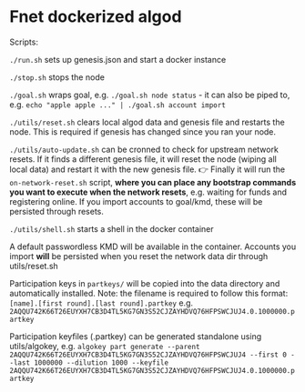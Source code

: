# Fnet dockerized algod

Scripts:

`./run.sh` sets up genesis.json and start a docker instance

`./stop.sh` stops the node

`./goal.sh` wraps goal, e.g. `./goal.sh node status` - it can also be piped to, e.g. `echo "apple apple ..." | ./goal.sh account import`

`./utils/reset.sh` clears local algod data and genesis file and restarts the node. This is required if genesis has changed since you ran your node.

`./utils/auto-update.sh` can be cronned to check for upstream network resets. If it finds a different genesis file, it will reset the node (wiping all local data) and restart it with the new genesis file. 👉 Finally it will run the `on-network-reset.sh` script, **where you can place any bootstrap commands you want to execute when the network resets**, e.g. waiting for funds and registering online. If you import accounts to goal/kmd, these will be persisted through resets.

`./utils/shell.sh` starts a shell in the docker container

A default passwordless KMD will be available in the container. Accounts you import **will** be persisted when you reset the network data dir through utils/reset.sh

Participation keys in `partkeys/` will be copied into the data directory and automatically installed. Note: the filename is required to follow this format: `[name].[first round].[last round].partkey` e.g. `2AQQU742K66T26EUYXH7CB3D4TL5KG7GN3S52CJZAYHDVQ76HFPSWCJUJ4.0.1000000.partkey`

Participation keyfiles (.partkey) can be generated standalone using utils/algokey, e.g. `algokey part generate --parent 2AQQU742K66T26EUYXH7CB3D4TL5KG7GN3S52CJZAYHDVQ76HFPSWCJUJ4 --first 0 --last 1000000 --dilution 1000 --keyfile 2AQQU742K66T26EUYXH7CB3D4TL5KG7GN3S52CJZAYHDVQ76HFPSWCJUJ4.0.1000000.partkey`

